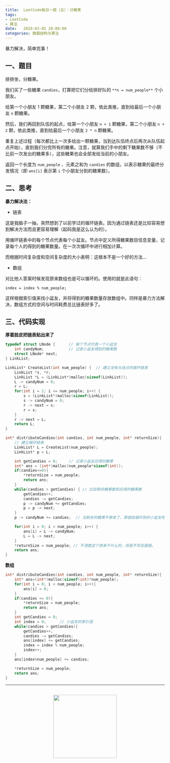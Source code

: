 ```yaml
---
title:  LeetCode每日一题（五）：分糖果
tags:
- LeetCode
- 算法
date:   2020-03-05 20:00:00
categories: 数据结构与算法
---
```


暴力解决，简单完事！

## 一、题目

排排坐，分糖果。

我们买了一些糖果 `candies`，打算把它们分给排好队的 `**n = num_people**` 个小朋友。

给第一个小朋友 1 颗糖果，第二个小朋友 2 颗，依此类推，直到给最后一个小朋友 `n` 颗糖果。

然后，我们再回到队伍的起点，给第一个小朋友 `n + 1` 颗糖果，第二个小朋友 `n + 2` 颗，依此类推，直到给最后一个小朋友 `2 * n` 颗糖果。

重复上述过程（每次都比上一次多给出一颗糖果，当到达队伍终点后再次从队伍起点开始），直到我们分完所有的糖果。注意，就算我们手中的剩下糖果数不够（不比前一次发出的糖果多），这些糖果也会全部发给当前的小朋友。

返回一个长度为 `num_people` 、元素之和为 `candies` 的数组，以表示糖果的最终分发情况（即 `ans[i]` 表示第 `i` 个小朋友分到的糖果数）。


## 二、思考

**暴力解决法：**

* 链表

这是我脑子一抽，突然想到了以前学过的循环链表。因为通过链表还是比较容易想到解决方法而且更容易理解（起码我是这么认为的）。

用循环链表中的每个节点代表每个小盆友。节点中定义所得糖果数目信息变量，记录每个人的得到的糖果数量。在一次次循环中进行相加计算。

而根据时间复杂度和空间复杂度的大小表明：这根本不是一个好的方法...

* 数组

对比他人答案时候发现原来数组也是可以循环的。使用的就是此语句：

`index = index % num_people;`

这样根据索引值来找小盆友，并将得到的糖果数量存放数组中。同样是暴力方法解决，数组方式的空间与时间耗费总比链表好多了。

## 三、代码实现

**厚着脸皮把链表贴出来了**

```c
typedef struct LNode {      // 每个节点代表一个小盆友
    int candyNum;           // 记录小盆友得到的糖果数
    struct LNode* next;
} LinkList;

LinkList* CreateList(int num_people) {  // 建立没有头结点的循环链表
    LinkList *s, *r;
    LinkList *L = (LinkList*)malloc(sizeof(LinkList));
    L -> candyNum = 0;
    r = L;
    for(int i = 2; i <= num_people; i++) {
        s = (LinkList*)malloc(sizeof(LinkList));
        s -> candyNum = 0;
        r -> next = s;
        r = s;
    }
    r -> next = L; 
    return L;
}

int* distributeCandies(int candies, int num_people, int* returnSize){
    // 建立循环链表
    LinkList* L = CreateList(num_people);
    LinkList* p = L;

    int getCandies = 0;     // 记录小盆友应得的糖果
    int* ans = (int*)malloc(num_people*sizeof(int));
    if(candies<=0){
        *returnSize = num_people;
        return ans;
    }
    while(candies > getCandies) { // 比较剩余糖果数和应得的糖果数
        getCandies++;
        candies -= getCandies;
        p -> candyNum += getCandies;
        p = p -> next;
    }   
    p -> candyNum += candies;  // 当剩余的糖果不够发了，那就给循环到的小盆友吧

    for(int i = 0; i < num_people; i++) { 
        ans[i] = L -> candyNum;
        L = L -> next;
    }
    *returnSize = num_people; // 不清楚这个用来干什么的，但是不写会报错。
    return ans;
}
```

**数组**

```c
int* distributeCandies(int candies, int num_people, int* returnSize){
    int* ans=(int*)malloc(sizeof(int)*num_people);
    for(int i = 0; i < num_people; i++){
        ans[i] = 0;
    }
    if(candies <= 0){
        *returnSize = num_people;
        return ans;
    }
    int getCandies = 0;
    int index = 0;      // 小盆友的索引值
    while(candies > getCandies){
        getCandies++;
        candies -= getCandies;
        ans[index] += getCandies;
        index = index % num_people;
        index++;
    }
    ans[index%num_people] += candies;

    *returnSize = num_people;
    return ans;
}
```

<div align="center">
    <hr style="height:1px;"/>
    <br>
    <img width="200px" src="https://runcoderhang.github.io/thumbnails/wxgzh-hang.png">
</div>